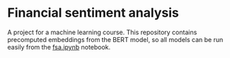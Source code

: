 # Financial sentiment analysis
A project for a machine learning course. This repository contains precomputed embeddings from the BERT model, so all models can be run easily from the [fsa.ipynb](fsa.ipynb) notebook.
